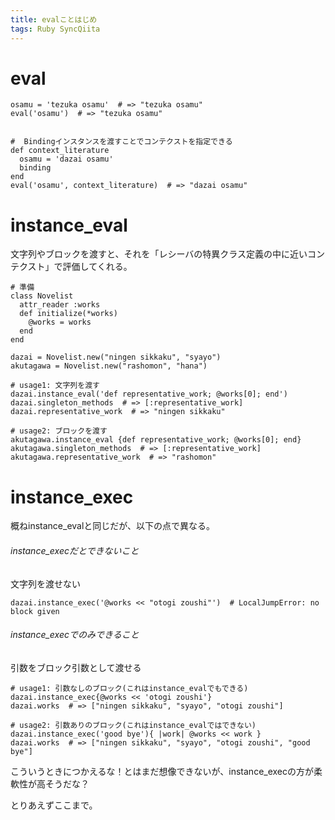 ```yaml
---
title: evalことはじめ
tags: Ruby SyncQiita
---
```

# eval

    
    
    osamu = 'tezuka osamu'  # => "tezuka osamu"
    eval('osamu')  # => "tezuka osamu"
    
    
    #  Bindingインスタンスを渡すことでコンテクストを指定できる
    def context_literature
      osamu = 'dazai osamu'
      binding
    end
    eval('osamu', context_literature)  # => "dazai osamu"

# instance_eval

文字列やブロックを渡すと、それを「レシーバの特異クラス定義の中に近いコンテクスト」で評価してくれる。

    
    
    # 準備
    class Novelist
      attr_reader :works
      def initialize(*works)
        @works = works
      end
    end
    
    dazai = Novelist.new("ningen sikkaku", "syayo")
    akutagawa = Novelist.new("rashomon", "hana")
    
    # usage1: 文字列を渡す
    dazai.instance_eval('def representative_work; @works[0]; end')
    dazai.singleton_methods  # => [:representative_work]
    dazai.representative_work  # => "ningen sikkaku"
    
    # usage2: ブロックを渡す
    akutagawa.instance_eval {def representative_work; @works[0]; end}
    akutagawa.singleton_methods  # => [:representative_work]
    akutagawa.representative_work  # => "rashomon"

# instance_exec

概ねinstance_evalと同じだが、以下の点で異なる。

###### instance_execだとできないこと

文字列を渡せない

    
    
    dazai.instance_exec('@works << "otogi zoushi"')  # LocalJumpError: no block given

###### instance_execでのみできること

引数をブロック引数として渡せる

    
    
    # usage1: 引数なしのブロック(これはinstance_evalでもできる)
    dazai.instance_exec{@works << 'otogi zoushi'}
    dazai.works  # => ["ningen sikkaku", "syayo", "otogi zoushi"]
    
    # usage2: 引数ありのブロック(これはinstance_evalではできない)
    dazai.instance_exec('good bye'){ |work| @works << work }
    dazai.works  # => ["ningen sikkaku", "syayo", "otogi zoushi", "good bye"]

こういうときにつかえるな！とはまだ想像できないが、instance_execの方が柔軟性が高そうだな？

とりあえずここまで。